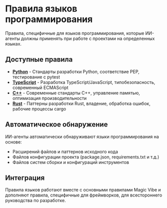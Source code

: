# Правила языков программирования

Правила, специфичные для языков программирования, которые ИИ-агенты должны применять при работе с проектами на определенных языках.

## Доступные правила

- **[Python](python.md)** - Стандарты разработки Python, соответствие PEP, тестирование с pytest
- **[TypeScript](typescript.md)** - Разработка TypeScript/JavaScript, типобезопасность, современный ECMAScript
- **[C++](cpp.md)** - Современные стандарты C++, управление памятью, оптимизация производительности
- **[Rust](rust.md)** - Паттерны разработки Rust, владение, обработка ошибок, рабочие процессы cargo

## Автоматическое обнаружение

ИИ-агенты автоматически обнаруживают языки программирования на основе:

- Расширений файлов и паттернов исходного кода
- Файлов конфигурации проекта (package.json, requirements.txt и т.д.)
- Файлов систем сборки и конфигураций инструментов

## Интеграция

Правила языков работают вместе с основными правилами Magic Vibe и дополняют правила, специфичные для фреймворков, для всестороннего руководства по разработке.
